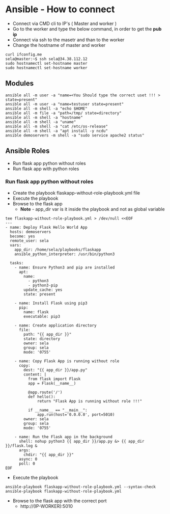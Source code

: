 # Ansible - How to connect

- Connect via CMD cli to IP's ( Master and worker )
- Go to the worker and type the below command, in order to get the **pub ip**
- Connect via ssh to the masetr and than to the worker
- Change the hostname of master and worker

```
curl ifconfig.me
sela@master:~$ ssh sela@34.38.112.12
sudo hostnamectl set-hostname master
sudo hostnamectl set-hostname worker
```


## Modules

```
ansible all -m user -a "name=<You Should type the correct uset !!! > state=present"
ansible all -m user -a "name=testuser state=present"
ansible all -m shell -a "echo $HOME"
ansible all -m file -a "path=/tmp/ state=directory"
ansible all -m shell -a "hostname"
ansible all -m shell -a "uname"
ansible all -m shell -a "cat /etc/os-release"
ansible all -m shell -a "apt install -y ncdu"
ansible demoservers -m shell -a "sudo service apache2 status"
```


## Ansible Roles

- Run flask app python without roles
- Run flask app with python roles

### Run flask app python  without roles

- Create the playbook flaskapp-without-role-playbook.yml file
- Execute the playbook
- Browse to the flask app
  - **Note** -  app_dir var is it inside the playbook and not as global variable

```
tee flaskapp-without-role-playbook.yml > /dev/null <<EOF
---
- name: Deploy Flask Hello World App
  hosts: demoservers
  become: yes
  remote_user: sela
  vars:
    app_dir: /home/sela/playbooks/flaskapp
    ansible_python_interpreter: /usr/bin/python3

  tasks:
    - name: Ensure Python3 and pip are installed
      apt:
        name:
          - python3
          - python3-pip
        update_cache: yes
        state: present

    - name: Install Flask using pip3
      pip:
        name: flask
        executable: pip3

    - name: Create application directory
      file:
        path: "{{ app_dir }}"
        state: directory
        owner: sela
        group: sela
        mode: '0755'

    - name: Copy Flask App is running without role 
      copy:
        dest: "{{ app_dir }}/app.py"
        content: |
          from flask import Flask
          app = Flask(__name__)

          @app.route('/')
          def hello():
              return "Flask App is running without role !!!"

          if __name__ == "__main__":
              app.run(host='0.0.0.0', port=5010)
        owner: sela
        group: sela
        mode: '0755'

    - name: Run the Flask app in the background
      shell: nohup python3 {{ app_dir }}/app.py &> {{ app_dir }}/flask.log &
      args:
        chdir: "{{ app_dir }}"
      async: 0
      poll: 0
EOF
```

  - Execute the playbook
```
ansible-playbook flaskapp-without-role-playbook.yml --syntax-check
ansible-playbook flaskapp-without-role-playbook.yml
```

- Browse to the flask app with the correct port
  - http://(IP-WORKER):5010
